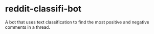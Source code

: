 # reddit-classifi-bot
A bot that uses text classification to find the most positive and negative comments in a thread.
